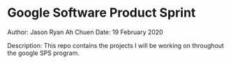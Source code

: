 # Google Software Product Sprint

Author: Jason Ryan Ah Chuen
Date: 19 February 2020

Description:
This repo contains the projects I will be working on throughout the google SPS program.

